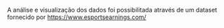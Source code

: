 A análise e visualização dos dados foi possibilitada através de um dataset fornecido por https://www.esportsearnings.com/

